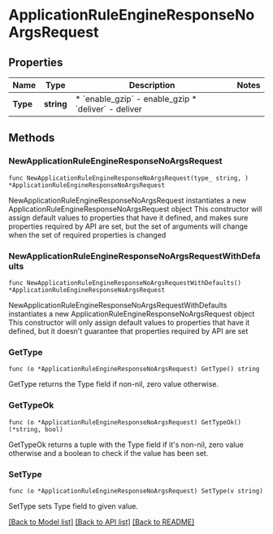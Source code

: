 # ApplicationRuleEngineResponseNoArgsRequest

## Properties

Name | Type | Description | Notes
------------ | ------------- | ------------- | -------------
**Type** | **string** | * &#x60;enable_gzip&#x60; - enable_gzip * &#x60;deliver&#x60; - deliver | 

## Methods

### NewApplicationRuleEngineResponseNoArgsRequest

`func NewApplicationRuleEngineResponseNoArgsRequest(type_ string, ) *ApplicationRuleEngineResponseNoArgsRequest`

NewApplicationRuleEngineResponseNoArgsRequest instantiates a new ApplicationRuleEngineResponseNoArgsRequest object
This constructor will assign default values to properties that have it defined,
and makes sure properties required by API are set, but the set of arguments
will change when the set of required properties is changed

### NewApplicationRuleEngineResponseNoArgsRequestWithDefaults

`func NewApplicationRuleEngineResponseNoArgsRequestWithDefaults() *ApplicationRuleEngineResponseNoArgsRequest`

NewApplicationRuleEngineResponseNoArgsRequestWithDefaults instantiates a new ApplicationRuleEngineResponseNoArgsRequest object
This constructor will only assign default values to properties that have it defined,
but it doesn't guarantee that properties required by API are set

### GetType

`func (o *ApplicationRuleEngineResponseNoArgsRequest) GetType() string`

GetType returns the Type field if non-nil, zero value otherwise.

### GetTypeOk

`func (o *ApplicationRuleEngineResponseNoArgsRequest) GetTypeOk() (*string, bool)`

GetTypeOk returns a tuple with the Type field if it's non-nil, zero value otherwise
and a boolean to check if the value has been set.

### SetType

`func (o *ApplicationRuleEngineResponseNoArgsRequest) SetType(v string)`

SetType sets Type field to given value.



[[Back to Model list]](../README.md#documentation-for-models) [[Back to API list]](../README.md#documentation-for-api-endpoints) [[Back to README]](../README.md)


